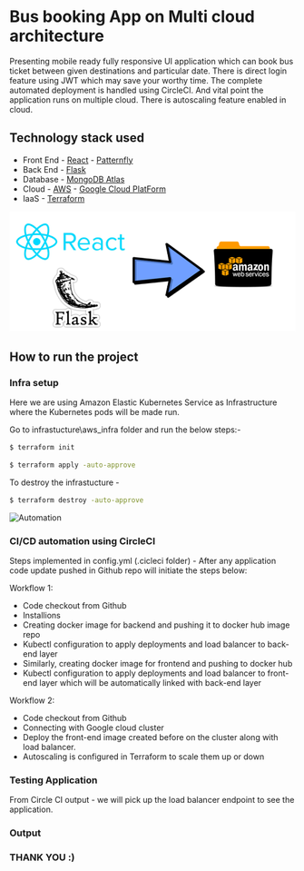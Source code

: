 # Bus booking App on Multi cloud architecture

Presenting mobile ready fully responsive UI application which can book bus ticket between given destinations and particular date. There is direct login feature using JWT which may save your worthy time. The complete automated deployment is handled using CircleCI. And vital point the application runs on multiple cloud. There is autoscaling feature enabled in cloud.

## Technology stack used

* Front End - [React](https://reactjs.org/)
            - [Patternfly](https://www.patternfly.org/v4/)
* Back End  - [Flask](https://palletsprojects.com/p/flask/)
* Database  - [MongoDB Atlas](https://www.mongodb.com/cloud/atlas)
* Cloud     - [AWS](https://aws.amazon.com/)
            - [Google Cloud PlatForm](https://cloud.google.com/)
* IaaS      - [Terraform](https://www.terraform.io/)


![Architecture](https://github.com/PARTHSONI95/UberBusApp/blob/main/readme_image.png)

## How to run the project

### Infra setup

Here we are using Amazon Elastic Kubernetes Service as Infrastructure where the Kubernetes pods will be made run.

Go to infrastucture\aws_infra folder and run the below steps:-

```bash
$ terraform init
```

```bash
$ terraform apply -auto-approve 
```

To destroy the infrastucture -

```bash
$ terraform destroy -auto-approve 
```

![Automation](https://github.com/PARTHSONI95/UberBusApp/blob/main/circleci.png)

### CI/CD automation using CircleCI

Steps implemented in config.yml (.cicleci folder) -
After any application code update pushed in Github repo will initiate the steps below: 

Workflow 1:

* Code checkout from Github
* Installions
* Creating docker image for backend and pushing it to docker hub image repo
* Kubectl configuration to apply deployments and load balancer to back-end layer
* Similarly, creating docker image for frontend and pushing to docker hub
* Kubectl configuration to apply deployments and load balancer to front-end layer which will be automatically linked with back-end layer

Workflow 2:

* Code checkout from Github
* Connecting with Google cloud cluster
* Deploy the front-end image created before on the cluster along with load balancer.
* Autoscaling is configured in Terraform to scale them up or down

### Testing Application

From Circle CI output - we will pick up the load balancer endpoint to see the application.

### Output 



### THANK YOU :)